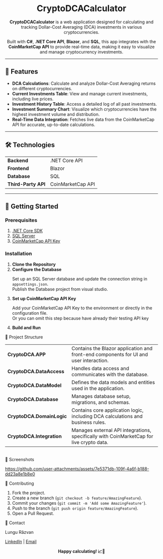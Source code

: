 # <h1 align="center">CryptoDCACalculator</h1>

<p align="center">
  <b>CryptoDCACalculator</b> is a web application designed for calculating and tracking Dollar-Cost Averaging (DCA) investments in various cryptocurrencies.
</p>
<p align="center">
  Built with <b>C#</b>, <b>.NET Core API</b>, <b>Blazor</b>, and <b>SQL</b>, this app integrates with the <b>CoinMarketCap API</b> to provide real-time data, making it easy to visualize and manage cryptocurrency investments.
</p>

---

## 🌟 Features

- **DCA Calculations**: Calculate and analyze Dollar-Cost Averaging returns on different cryptocurrencies.
- **Current Investments Table**: View and manage current investments, including live prices.
- **Investment History Table**: Access a detailed log of all past investments.
- **Investment Summary Chart**: Visualize which cryptocurrencies have the highest investment volume and distribution.
- **Real-Time Data Integration**: Fetches live data from the CoinMarketCap API for accurate, up-to-date calculations.

---

## 🛠️ Technologies

<table>
  <tr>
    <td><b>Backend</b></td>
    <td>.NET Core API</td>
  </tr>
  <tr>
    <td><b>Frontend</b></td>
    <td>Blazor</td>
  </tr>
  <tr>
    <td><b>Database</b></td>
    <td>SQL</td>
  </tr>
  <tr>
    <td><b>Third-Party API</b></td>
    <td>CoinMarketCap API</td>
  </tr>
</table>

---

## 🚀 Getting Started

### Prerequisites

1. [.NET Core SDK](https://dotnet.microsoft.com/download)
2. [SQL Server](https://www.microsoft.com/en-us/sql-server/sql-server-downloads)
3. [CoinMarketCap API Key](https://pro.coinmarketcap.com/signup/)

### Installation

<ol>
  <li><b>Clone the Repository</b></li>
  <li><b>Configure the Database</b></li> 
  <p>Set up an SQL Server database and update the connection string in <code>appsettings.json</code>. <br> Publish the Database project from visual studio.</p>
  <li><b>Set up CoinMarketCap API Key</b></li> 
  <p>Add your CoinMarketCap API Key to the environment or directly in the configuration file. <br> Or you can omit this step because have already their testing API key</p>
  <li><b>Build and Run</b></li>
</ol>
  


📂 Project Structure
<table> <tr> <td><b>CryptoDCA.APP</b></td> <td>Contains the Blazor application and front-end components for UI and user interaction.</td> </tr> <tr> <td><b>CryptoDCA.DataAccess</b></td> <td>Handles data access and communicates with the database.</td> </tr> <tr> <td><b>CryptoDCA.DataModel</b></td> <td>Defines the data models and entities used in the application.</td> </tr> <tr> <td><b>CryptoDCA.Database</b></td> <td>Manages database setup, migrations, and schemas.</td> </tr> <tr> <td><b>CryptoDCA.DomainLogic</b></td> <td>Contains core application logic, including DCA calculations and business rules.</td> </tr> <tr> <td><b>CryptoDCA.Integration</b></td> <td>Manages external API integrations, specifically with CoinMarketCap for live crypto data.</td> </tr> </table>

<br>
📸 Screenshots

https://github.com/user-attachments/assets/7e5371db-109f-4a6f-b188-dd23a8e1b8e0




🤝 Contributing
<ol> <li>Fork the project.</li> <li>Create a new branch (<code>git checkout -b feature/AmazingFeature</code>).</li> <li>Commit your changes (<code>git commit -m 'Add some AmazingFeature'</code>).</li> <li>Push to the branch (<code>git push origin feature/AmazingFeature</code>).</li> <li>Open a Pull Request.</li> </ol>


💬 Contact
<p>Lungu Răzvan</p> <p> <a href="https://linkedin.com/in/lungurazvan">LinkedIn</a> | <a href="mailto:lungurazvandev@outlook.com">Email</a> </p>
<p align="center"><b>Happy calculating! 📈🚀</b></p> 
